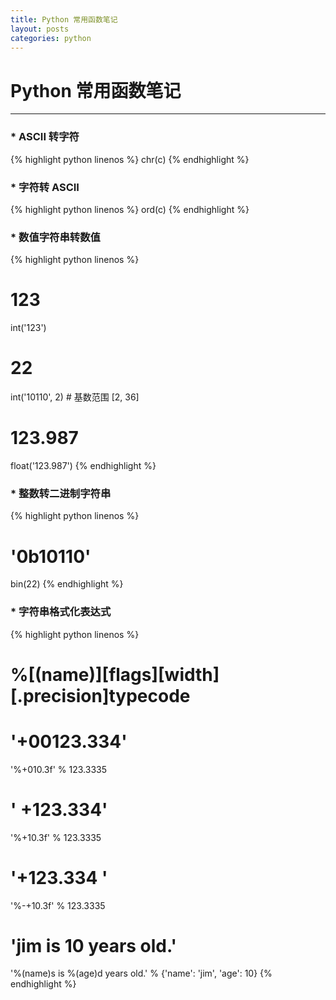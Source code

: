 ```yaml
---
title: Python 常用函数笔记
layout: posts
categories: python
---
```


# Python 常用函数笔记

---

### * ASCII 转字符

{% highlight python linenos %}
chr(c)
{% endhighlight %}


### * 字符转 ASCII

{% highlight python linenos %}
ord(c)
{% endhighlight %}

### * 数值字符串转数值

{% highlight python linenos %}
# 123
int('123')
# 22
int('10110', 2) # 基数范围 [2, 36]
# 123.987
float('123.987')
{% endhighlight %}

### * 整数转二进制字符串

{% highlight python linenos %}
# '0b10110'
bin(22)
{% endhighlight %}

### * 字符串格式化表达式

{% highlight python linenos %}
# %[(name)][flags][width][.precision]typecode

# '+00123.334'
'%+010.3f' % 123.3335
# '  +123.334'
'%+10.3f' % 123.3335
# '+123.334  '
'%-+10.3f' % 123.3335
# 'jim is 10 years old.'
'%(name)s is %(age)d years old.' % {'name': 'jim', 'age': 10}
{% endhighlight %}